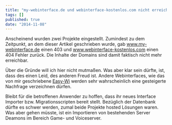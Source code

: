 ```yaml
---
title: "my-webinterface.de und webinterface-kostenlos.com nicht erreichbar"
tags: []
published: true
date: "2014-11-08"
---
```


Anscheinend wurden zwei Projekte eingestellt. Zumindest zu dem Zeitpunkt, an dem dieser Artikel geschrieben wurde, gab www.my-webinterface.de einen 403 und www.webinterface-kostenlos.com einen 404 Fehler zurück. Die Inhalte der Domains sind damit faktisch nicht mehr erreichbar.

Über die Gründe will ich hier nicht mutmaßen. Was aber klar sein dürfte, ist, dass des einen Leid, des anderen Freud ist. Andere Webinterfaces, wie das von mir geschriebene [Easy-Wi](https://easy-wi.com "easy-wi") werden sehr wahrscheinlich eine gesteigerte Nachfrage verzeichnen dürfen.

Bleibt für die betroffenen Anwender zu hoffen, dass ihr neues Interface Importer bzw. Migrationsscripten bereit stellt. Bezüglich der Datenbank dürfte es schwer werden, zumal beide Projekte hosted Lösungen waren. Was aber gehen müsste, ist ein Importieren von bestehenden Server Deamons im Bereich Game- und Voiceserver.

